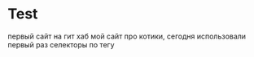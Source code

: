 # Test
первый сайт на гит хаб
мой сайт про котики, сегодня использовали первый раз селекторы по тегу
